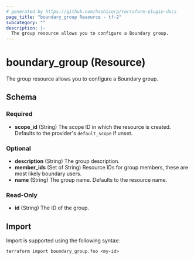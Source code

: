 ```yaml
---
# generated by https://github.com/hashicorp/terraform-plugin-docs
page_title: "boundary_group Resource - tf-2"
subcategory: ""
description: |-
  The group resource allows you to configure a Boundary group.
---
```


# boundary_group (Resource)

The group resource allows you to configure a Boundary group.



<!-- schema generated by tfplugindocs -->
## Schema

### Required

- **scope_id** (String) The scope ID in which the resource is created. Defaults to the provider's `default_scope` if unset.

### Optional

- **description** (String) The group description.
- **member_ids** (Set of String) Resource IDs for group members, these are most likely boundary users.
- **name** (String) The group name. Defaults to the resource name.

### Read-Only

- **id** (String) The ID of the group.

## Import

Import is supported using the following syntax:

```shell
terraform import boundary_group.foo <my-id>
```
